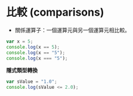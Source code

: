 #  比較 (comparisons)

* 關係運算子：一個運算元與另一個運算元相比較。

```js
var x = 5;
console.log(x == 5);
console.log(x == "5");
console.log(x === "5");
```

<!--
output:
true
ture
false
-->

**隱式類型轉換**

```js
var sValue = "1.0";
console.log(sValue <= 2.0);
```

<!--
output: true
-->
